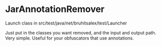 # JarAnnotationRemover

Launch class in src/test/java/net/bruhitsalex/test/Launcher

Just put in the classes you want removed, and the input and output path.
Very simple.
Useful for your obfuscators that use annotations.
